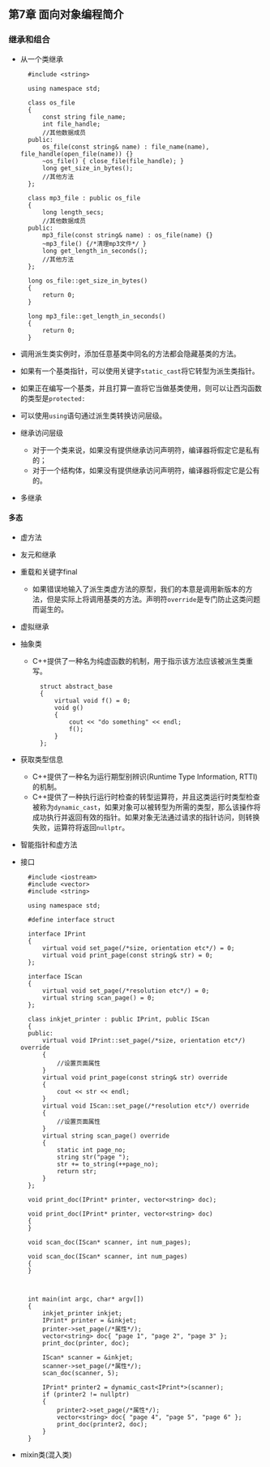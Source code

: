 ## 第7章 面向对象编程简介
### 继承和组合
- 从一个类继承

		#include <string>
		
		using namespace std;
		
		class os_file
		{
			const string file_name;
			int file_handle;
			//其他数据成员
		public:
			os_file(const string& name) : file_name(name), file_handle(open_file(name)) {}
			~os_file() { close_file(file_handle); }
			long get_size_in_bytes();
			//其他方法
		};
		
		class mp3_file : public os_file
		{
			long length_secs;
			//其他数据成员
		public:
			mp3_file(const string& name) : os_file(name) {}
			~mp3_file() {/*清理mp3文件*/ }
			long get_length_in_seconds();
			//其他方法
		};
		
		long os_file::get_size_in_bytes()
		{
			return 0;
		}
		
		long mp3_file::get_length_in_seconds()
		{
			return 0;
		}
- 调用派生类实例时，添加任意基类中同名的方法都会隐藏基类的方法。
- 如果有一个基类指针，可以使用关键字`static_cast`将它转型为派生类指针。
- 如果正在编写一个基类，并且打算一直将它当做基类使用，则可以让西沟函数的类型是`protected:`
- 可以使用`using`语句通过派生类转换访问层级。
- 继承访问层级
	- 对于一个类来说，如果没有提供继承访问声明符，编译器将假定它是私有的；
	- 对于一个结构体，如果没有提供继承访问声明符，编译器将假定它是公有的。
- 多继承
#### 多态
- 虚方法
- 友元和继承
- 重载和关键字final
	- 如果错误地输入了派生类虚方法的原型，我们的本意是调用新版本的方法，但是实际上将调用基类的方法。声明符`override`是专门防止这类问题而诞生的。
- 虚拟继承
- 抽象类
	- C++提供了一种名为纯虚函数的机制，用于指示该方法应该被派生类重写。

			struct abstract_base
			{
				virtual void f() = 0;
				void g()
				{
					cout << "do something" << endl;
					f();
				}
			};
- 获取类型信息
	- C++提供了一种名为运行期型别辨识(Runtime Type Information, RTTI)的机制。
	- C++提供了一种执行运行时检查的转型运算符，并且这类运行时类型检查被称为`dynamic_cast`，如果对象可以被转型为所需的类型，那么该操作将成功执行并返回有效的指针。如果对象无法通过请求的指针访问，则转换失败，运算符将返回`nullptr`。
- 智能指针和虚方法
- 接口

		#include <iostream>
		#include <vector>
		#include <string>
		
		using namespace std;
		
		#define interface struct
		
		interface IPrint
		{
			virtual void set_page(/*size, orientation etc*/) = 0;
			virtual void print_page(const string& str) = 0;
		};
		
		interface IScan
		{
			virtual void set_page(/*resolution etc*/) = 0;
			virtual string scan_page() = 0;
		};
		
		class inkjet_printer : public IPrint, public IScan
		{
		public:
			virtual void IPrint::set_page(/*size, orientation etc*/) override
			{
				//设置页面属性
			}
			virtual void print_page(const string& str) override
			{
				cout << str << endl;
			}
			virtual void IScan::set_page(/*resolution etc*/) override
			{
				//设置页面属性
			}
			virtual string scan_page() override
			{
				static int page_no;
				string str("page ");
				str += to_string(++page_no);
				return str;
			}
		};
		
		void print_doc(IPrint* printer, vector<string> doc);
		
		void print_doc(IPrint* printer, vector<string> doc)
		{
		}
		
		void scan_doc(IScan* scanner, int num_pages);
		
		void scan_doc(IScan* scanner, int num_pages)
		{
		}
		
		
		
		int main(int argc, char* argv[])
		{
			inkjet_printer inkjet;
			IPrint* printer = &inkjet;
			printer->set_page(/*属性*/);
			vector<string> doc{ "page 1", "page 2", "page 3" };
			print_doc(printer, doc);
		
			IScan* scanner = &inkjet;
			scanner->set_page(/*属性*/);
			scan_doc(scanner, 5);
		
			IPrint* printer2 = dynamic_cast<IPrint*>(scanner);
			if (printer2 != nullptr)
			{
				printer2->set_page(/*属性*/);
				vector<string> doc{ "page 4", "page 5", "page 6" };
				print_doc(printer2, doc);
			}
		}
- mixin类(混入类)
